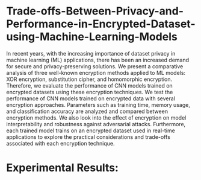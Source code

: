 # Trade-offs-Between-Privacy-and-Performance-in-Encrypted-Dataset-using-Machine-Learning-Models


In recent years, with the increasing importance of dataset privacy in machine learning (ML) applications, there has been an increased demand for secure and privacy-preserving solutions. We present a comparative analysis of three well-known encryption methods applied to ML models: XOR encryption, substitution cipher, and homomorphic encryption. Therefore, we evaluate the performance of CNN models trained on encrypted datasets using these encryption techniques. We test the performance of CNN models trained on encrypted data with several encryption approaches. Parameters such as training time, memory usage, and classification accuracy are analyzed and compared between encryption methods. We also look into the effect of encryption on model interpretability and robustness against adversarial attacks. Furthermore, each trained model trains on an encrypted dataset used in real-time applications to explore the practical considerations and trade-offs associated with each encryption technique.

# Experimental Results:

